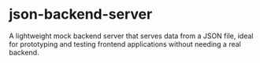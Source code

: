 # json-backend-server
A lightweight mock backend server that serves data from a JSON file, ideal for prototyping and testing frontend applications without needing a real backend.
